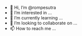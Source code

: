 - 👋 Hi, I’m @rompesutra
- 👀 I’m interested in ...
- 🌱 I’m currently learning ...
- 💞️ I’m looking to collaborate on ...
- 📫 How to reach me ...

<!---
rompesutra/rompesutra is a ✨ special ✨ repository because its `README.md` (this file) appears on your GitHub profile.
You can click the Preview link to take a look at your changes.
--->
